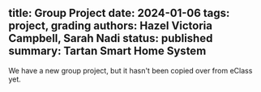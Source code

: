 title: Group Project
date: 2024-01-06
tags: project, grading
authors: Hazel Victoria Campbell, Sarah Nadi
status: published
summary: Tartan Smart Home System
----

We have a new group project, but it hasn't been copied over from eClass yet.